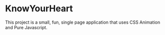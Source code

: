# KnowYourHeart
This project is a small, fun, single page application that uses CSS Animation and Pure Javascript.
